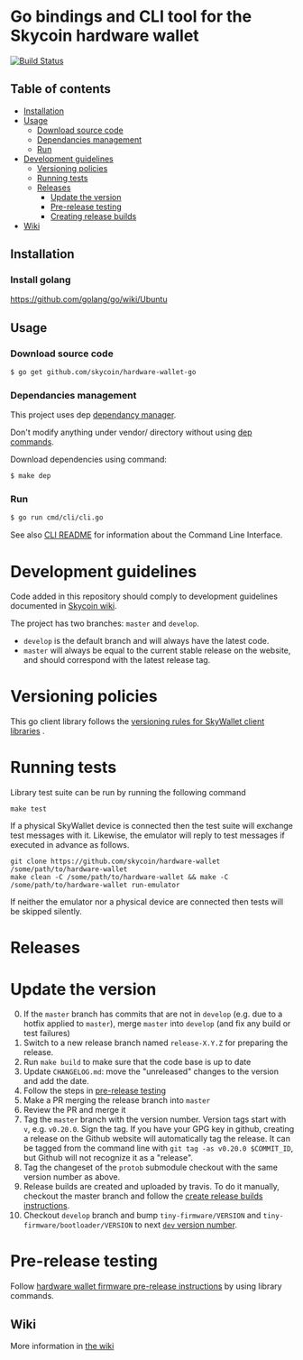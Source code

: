 # Go bindings and CLI tool for the Skycoin hardware wallet

[![Build Status](https://travis-ci.com/skycoin/hardware-wallet-go.svg?branch=master)](https://travis-ci.com/skycoin/hardware-wallet-go)

## Table of contents

<!-- MarkdownTOC levels="1,2,3,4,5" autolink="true" bracket="round" -->
- [Installation](#installation)
- [Usage](#usage)
  - [Download source code](#download-source-code)
  - [Dependancies management](#dependancies-management)
  - [Run](#run)
- [Development guidelines](#development-guidelines)
  - [Versioning policies](#versioning-policies)
  - [Running tests](#running-tests)
  - [Releases](#releases)
    - [Update the version](#update-the-version)
    - [Pre-release testing](#pre-release-testing)
    - [Creating release builds](#creating-release-builds)
- [Wiki](#wiki)
<!-- /MarkdownTOC -->

## Installation

### Install golang

https://github.com/golang/go/wiki/Ubuntu

## Usage

### Download source code

```bash
$ go get github.com/skycoin/hardware-wallet-go
```

### Dependancies management

This project uses dep [dependancy manager](https://github.com/golang/dep).

Don't modify anything under vendor/ directory without using [dep commands](https://github.com/golang/dep/blob/master/docs/Gopkg.toml.md).

Download dependencies using command:

```bash
$ make dep
```

### Run

```bash
$ go run cmd/cli/cli.go
```

See also [CLI README](https://github.com/skycoin/hardware-wallet-go/blob/master/cmd/cli/README.md) for information about the Command Line Interface.

# Development guidelines

Code added in this repository should comply to development guidelines documented in [Skycoin wiki](https://github.com/skycoin/skycoin/wiki).

The project has two branches: `master` and `develop`.

- `develop` is the default branch and will always have the latest code.
- `master` will always be equal to the current stable release on the website, and should correspond with the latest release tag.

# Versioning policies

This go client library follows the [versioning rules for SkyWallet client libraries](https://github.com/skycoin/hardware-wallet/tree/develop/README.md#versioning-libraries) .

# Running tests

Library test suite can be run by running the following command

```
make test
```

If a physical SkyWallet device is connected then the test suite will exchange test messages with it. Likewise, the emulator will reply to test messages if executed in advance as follows.

```
git clone https://github.com/skycoin/hardware-wallet /some/path/to/hardware-wallet
make clean -C /some/path/to/hardware-wallet && make -C /some/path/to/hardware-wallet run-emulator
```

If neither the emulator nor a physical device are connected then tests will be skipped silently.

# Releases

# Update the version

0. If the `master` branch has commits that are not in `develop` (e.g. due to a hotfix applied to `master`), merge `master` into `develop` (and fix any build or test failures)
0. Switch to a new release branch named `release-X.Y.Z` for preparing the release.
0. Run `make build` to make sure that the code base is up to date
0. Update `CHANGELOG.md`: move the "unreleased" changes to the version and add the date.
0. Follow the steps in [pre-release testing](#pre-release-testing)
0. Make a PR merging the release branch into `master`
0. Review the PR and merge it
0. Tag the `master` branch with the version number. Version tags start with `v`, e.g. `v0.20.0`. Sign the tag. If you have your GPG key in github, creating a release on the Github website will automatically tag the release. It can be tagged from the command line with `git tag -as v0.20.0 $COMMIT_ID`, but Github will not recognize it as a "release".
0. Tag the changeset of the `protob` submodule checkout with the same version number as above.
0. Release builds are created and uploaded by travis. To do it manually, checkout the master branch and follow the [create release builds instructions](#creating-release-builds).
0. Checkout `develop` branch and bump `tiny-firmware/VERSION` and `tiny-firmware/bootloader/VERSION` to next [`dev` version number](https://www.python.org/dev/peps/pep-0440/#developmental-releases).


# Pre-release testing

Follow [hardware wallet firmware pre-release instructions](https://github.com/skycoin/hardware-wallet/tree/develop/README.md#pre-release-testing) by using library commands.

## Wiki

More information in [the wiki](https://github.com/skycoin/hardware-wallet-go/wiki)
